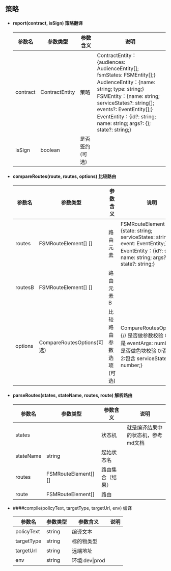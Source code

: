 ## 策略

- #### report(contract, isSign) 策略翻译

  | 参数名   | 参数类型       | 参数含义       | 说明                                                         |
  | -------- | -------------- | -------------- | ------------------------------------------------------------ |
  | contract | ContractEntity | 策略           | ContractEntity：{audiences: AudienceEntity[]; fsmStates: FSMEntity[];}<br>AudienceEntity：{name: string; type: string;}<br>FSMEntity：{name: string; serviceStates?: string[]; events?: EventEntity[];}<br>EventEntity：{id?: string; name: string; args?: {}; state?: string;} |
  | isSign   | boolean        | 是否签约(可选) |                                                              |

- #### compareRoutes(route, routes, options) 比较路由

  | 参数名  | 参数类型                   | 参数含义               | 说明                                                         |
  | ------- | -------------------------- | ---------------------- | ------------------------------------------------------------ |
  | routes  | FSMRouteElement[] []       | 路由元素               | FSMRouteElement：{state: string; serviceStates: string[]; event: EventEntity;}<br>EventEntity：{id?: string; name: string; args?: {}; state?: string;} |
  | routesB | FSMRouteElement[] []       | 路由元素B              |                                                              |
  | options | CompareRoutesOptions(可选) | 比较路由参数选项(可选) | CompareRoutesOptions：{// 是否做参数校验 0:否 1:是 eventArgs: number; // 是否做色块校验 0:否 1:是 2:包含 serviceStates: number;} |

- #### parseRoutes(states, stateName, routes, route) 解析路由

  | 参数名    | 参数类型             | 参数含义         | 说明                               |
  | --------- | -------------------- | ---------------- | ---------------------------------- |
  | states    |                      | 状态机           | 就是编译结果中的状态机，参考md文档 |
  | stateName | string               | 起始状态名       |                                    |
  | routes    | FSMRouteElement[] [] | 路由集合（结果） |                                    |
  | route     | FSMRouteElement[]    | 路由             |                                    |

- ####compile(policyText, targetType, targetUrl, env) 编译

  | 参数名     | 参数类型 | 参数含义       | 说明 |
  | ---------- | -------- | -------------- | ---- |
  | policyText | string   | 编译文本       |      |
  | targetType | string   | 标的物类型     |      |
  | targetUrl  | string   | 远端地址       |      |
  | env        | string   | 环境:dev\|prod |      |

  